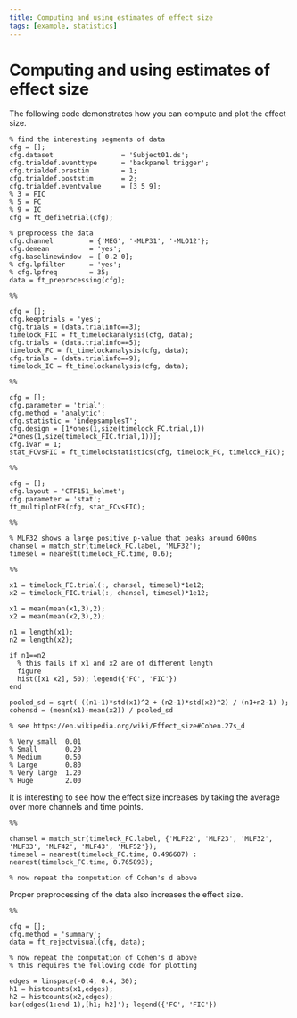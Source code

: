 ```yaml
---
title: Computing and using estimates of effect size
tags: [example, statistics]
---
```


# Computing and using estimates of effect size

The following code demonstrates how you can compute and plot the effect size.

    % find the interesting segments of data
    cfg = [];
    cfg.dataset                 = 'Subject01.ds';
    cfg.trialdef.eventtype      = 'backpanel trigger';
    cfg.trialdef.prestim        = 1;
    cfg.trialdef.poststim       = 2;
    cfg.trialdef.eventvalue     = [3 5 9];
    % 3 = FIC
    % 5 = FC
    % 9 = IC
    cfg = ft_definetrial(cfg);

    % preprocess the data
    cfg.channel         = {'MEG', '-MLP31', '-MLO12'};
    cfg.demean          = 'yes';
    cfg.baselinewindow  = [-0.2 0];
    % cfg.lpfilter      = 'yes';
    % cfg.lpfreq        = 35;
    data = ft_preprocessing(cfg);

    %%

    cfg = [];
    cfg.keeptrials = 'yes';
    cfg.trials = (data.trialinfo==3);
    timelock_FIC = ft_timelockanalysis(cfg, data);
    cfg.trials = (data.trialinfo==5);
    timelock_FC = ft_timelockanalysis(cfg, data);
    cfg.trials = (data.trialinfo==9);
    timelock_IC = ft_timelockanalysis(cfg, data);

    %%

    cfg = [];
    cfg.parameter = 'trial';
    cfg.method = 'analytic';
    cfg.statistic = 'indepsamplesT';
    cfg.design = [1*ones(1,size(timelock_FC.trial,1)) 2*ones(1,size(timelock_FIC.trial,1))];
    cfg.ivar = 1;
    stat_FCvsFIC = ft_timelockstatistics(cfg, timelock_FC, timelock_FIC);

    %%

    cfg = [];
    cfg.layout = 'CTF151_helmet';
    cfg.parameter = 'stat';
    ft_multiplotER(cfg, stat_FCvsFIC);

    %%

    % MLF32 shows a large positive p-value that peaks around 600ms
    chansel = match_str(timelock_FC.label, 'MLF32');
    timesel = nearest(timelock_FC.time, 0.6);

    %%

    x1 = timelock_FC.trial(:, chansel, timesel)*1e12;
    x2 = timelock_FIC.trial(:, chansel, timesel)*1e12;

    x1 = mean(mean(x1,3),2);
    x2 = mean(mean(x2,3),2);

    n1 = length(x1);
    n2 = length(x2);

    if n1==n2
      % this fails if x1 and x2 are of different length
      figure
      hist([x1 x2], 50); legend({'FC', 'FIC'})
    end

    pooled_sd = sqrt( ((n1-1)*std(x1)^2 + (n2-1)*std(x2)^2) / (n1+n2-1) );
    cohensd = (mean(x1)-mean(x2)) / pooled_sd

    % see https://en.wikipedia.org/wiki/Effect_size#Cohen.27s_d

    % Very small  0.01
    % Small       0.20
    % Medium      0.50
    % Large       0.80
    % Very large  1.20
    % Huge        2.00

It is interesting to see how the effect size increases by taking the average over more channels and time points.

    %%

    chansel = match_str(timelock_FC.label, {'MLF22', 'MLF23', 'MLF32', 'MLF33', 'MLF42', 'MLF43', 'MLF52'});
    timesel = nearest(timelock_FC.time, 0.496607) : nearest(timelock_FC.time, 0.765893);

    % now repeat the computation of Cohen's d above

Proper preprocessing of the data also increases the effect size.

    %%

    cfg = [];
    cfg.method = 'summary';
    data = ft_rejectvisual(cfg, data);

    % now repeat the computation of Cohen's d above
    % this requires the following code for plotting

    edges = linspace(-0.4, 0.4, 30);
    h1 = histcounts(x1,edges);
    h2 = histcounts(x2,edges);
    bar(edges(1:end-1),[h1; h2]'); legend({'FC', 'FIC'})
